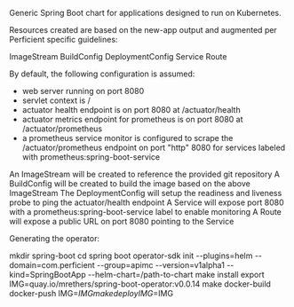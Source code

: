 Generic Spring Boot chart for applications designed to run on Kubernetes.

Resources created are based on the new-app output and augmented per Perficient specific guidelines:

ImageStream
BuildConfig
DeploymentConfig
Service
Route

By default, the following configuration is assumed:

- web server running on port 8080
- servlet context is /
- actuator health endpoint is on port 8080 at /actuator/health
- actuator metrics endpoint for prometheus is on port 8080 at /actuator/prometheus
- a prometheus service monitor is configured to scrape the /actuator/prometheus endpoint on port "http" 8080 for services labeled with prometheus:spring-boot-service

An ImageStream will be created to reference the provided git repository
A BuildConfig will be created to build the image based on the above ImageStream
The DeploymentConfig will setup the readiness and liveness probe to ping the actuator/health endpoint
A Service will expose port 8080 with a prometheus:spring-boot-service label to enable monitoring
A Route will expose a public URL on port 8080 pointing to the Service

Generating the operator:

mkdir spring-boot
cd spring boot
operator-sdk init --plugins=helm --domain=com.perficient --group=apimc --version=v1alpha1 --kind=SpringBootApp --helm-chart=/path-to-chart
make install
export IMG=quay.io/mrethers/spring-boot-operator:v0.0.14
make docker-build docker-push IMG=$IMG
make deploy IMG=$IMG